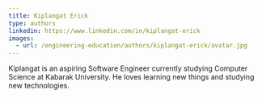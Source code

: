 ```yaml
---
title: Kiplangat Erick
type: authors
linkedin: https://www.linkedin.com/in/kiplangat-erick
images:
  - url: /engineering-education/authors/kiplangat-erick/avatar.jpg 
---
```

Kiplangat is an aspiring Software Engineer currently studying Computer Science at Kabarak University. He loves learning new things and studying new technologies.
